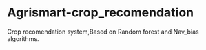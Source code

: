 # Agrismart-crop_recomendation
 Crop recomendation system,Based on Random forest and Nav_bias algorithms.
